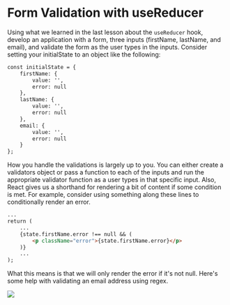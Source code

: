 # Form Validation with useReducer
Using what we learned in the last lesson about the `useReducer` hook, develop an application with a form, three inputs (firstName, lastName, and email), and validate the form as the user types in the inputs. Consider setting your initialState to an object like the following:

```md
const initialState = {
    firstName: {
        value: '',
        error: null
    },
    lastName: {
        value: '',
        error: null
    },
    email: {
        value: '',
        error: null
    }
};
````
How you handle the validations is largely up to you. You can either create a validators object or pass a function to each of the inputs and run the appropriate validator function as a user types in that specific input. Also, React gives us a shorthand for rendering a bit of content if some condition is met. For example, consider using something along these lines to conditionally render an error.


```md
...
return (
    ...
    {state.firstName.error !== null && (
        <p className="error">{state.firstName.error}</p>
    )}
    ...
);
````

What this means is that we will only render the error if it's not null. Here's some help with validating an email address using regex.

![](use-reducer-assignment.png)


